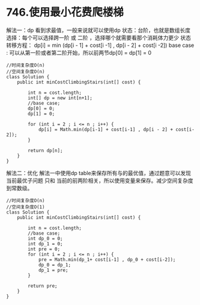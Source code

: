 # 746.使用最小花费爬楼梯

解法一：dp
看到求最值，一般来说就可以使用dp
状态：台阶，也就是数组长度
选择：每个可以选择跨一阶 或 二阶 ，选择哪个就需要看那个消耗体力更少
状态转移方程： dp[i] = min (dp[i - 1] + cost[i -1] , dp[i - 2] + cost[i -2])
base case : 可以从第一阶或者第二阶开始，所以前两节dp[0] = dp[1] = 0

```
//时间复杂度O(n)
//空间复杂度O(n)
class Solution {
    public int minCostClimbingStairs(int[] cost) {
        
        int n = cost.length;
        int[] dp = new int[n+1];
        //base case;
        dp[0] = 0;
        dp[1] = 0;

        for (int i = 2 ; i <= n ; i++) {
            dp[i] = Math.min(dp[i-1] + cost[i-1] , dp[i - 2] + cost[i-2]);
        }

        return dp[n];
    }
}
```

解法二：优化
解法一中使用dp table来保存所有与的最优值，通过题意可以发现 当前最优子问题 只和 当前的前两阶相关，所以使用变量来保存。减少空间复杂度到常数级。
```
//时间复杂度O(n)
//空间复杂度O(1)
class Solution {
    public int minCostClimbingStairs(int[] cost) {
        
        int n = cost.length;
        //base case;
        int dp_0 = 0;
        int dp_1 = 0;
        int pre = 0;
        for (int i = 2 ; i <= n ; i++) {
            pre = Math.min(dp_1+ cost[i-1] , dp_0 + cost[i-2]);
            dp_0 = dp_1;
            dp_1 = pre;
        }   

        return pre;
    }
}
```